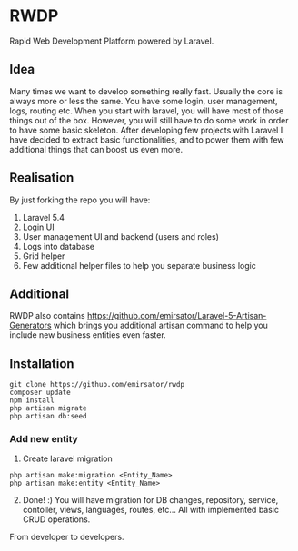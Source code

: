 # RWDP
Rapid Web Development Platform powered by Laravel.

## Idea
Many times we want to develop something really fast. Usually the core is always more or less the same. You have some login, user management, logs, routing etc.
When you start with laravel, you will have most of those things out of the box. However, you will still have to do some work in order to have some basic skeleton. 
After developing few projects with Laravel I have decided to extract basic functionalities, and to power them with few additional things that can boost us even more.

## Realisation
By just forking the repo you will have:
1. Laravel 5.4
2. Login UI
3. User management UI and backend (users and roles)
4. Logs into database
5. Grid helper
6. Few additional helper files to help you separate business logic

## Additional
RWDP also contains https://github.com/emirsator/Laravel-5-Artisan-Generators which brings you additional artisan command to help you include new business entities even faster.

## Installation
```
git clone https://github.com/emirsator/rwdp
composer update
npm install
php artisan migrate
php artisan db:seed
```

### Add new entity
1. Create laravel migration
```
php artisan make:migration <Entity_Name>
php artisan make:entity <Entity_Name>
```
2. Done! :)
You will have migration for DB changes, repository, service, contoller, views, languages, routes, etc...
All with implemented basic CRUD operations.


From developer to developers.
